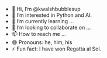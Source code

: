 - 👋 Hi, I’m @kwalshbubblesup
- 👀 I’m interested in Python and AI.
- 🌱 I’m currently learning ...
- 💞️ I’m looking to collaborate on ...
- 📫 How to reach me ...
- 😄 Pronouns: he, him, his
- ⚡ Fun fact: I have won Regatta al Sol.

<!---
kwalshbubblesup/kwalshbubblesup is a ✨ special ✨ repository because its `README.md` (this file) appears on your GitHub profile.
You can click the Preview link to take a look at your changes.
--->
